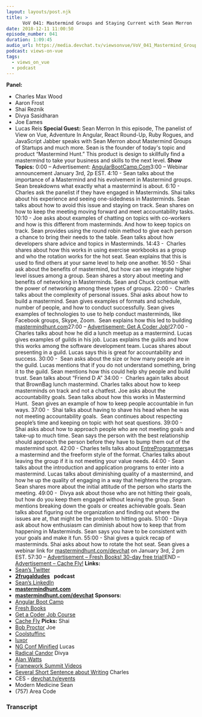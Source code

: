 ```yaml
---
layout: layouts/post.njk
title: >
      VoV 041: Mastermind Groups and Staying Current with Sean Merron
date: 2018-12-11 11:00:50
episode_number: 041
duration: 1:09:45
audio_url: https://media.devchat.tv/viewsonvue/VoV_041_Mastermind_Groups_and_Staying_Current_with_Sean_Merron.mp3
podcast: views-on-vue
tags: 
  - views_on_vue
  - podcast
---
```


 **Panel:** 
- Charles Max Wood
- Aaron Frost
- Shai Reznik
- Divya Sasidharan
- Joe Eames
- Lucas Reis
**Special Guest:** Sean Merron In this episode, The panelist of View on Vue, Adventure In Angular, React Round-Up, Ruby Rogues, and JavaScript Jabber speaks with Sean Merron about Mastermind Groups of Startups and much more. Sean is the founder of today's topic and product “Mastermind Hunt.” This product is design to skillfully find a mastermind to take your business and skills to the next level. **Show Topics:** 0:00 – Advertisement: [AngularBootCamp.Com](https://angularbootcamp.com)3:00 – Webinar announcement January 3rd, 2p EST. 4:10 - Sean talks about the importance of a Mastermind and his evolvement in Mastermind groups. Sean breakdowns what exactly what a mastermind is about. 6:10 - Charles ask the panelist if they have engaged in Masterminds. Shai talks about his experience and seeing one-sidedness in Masterminds. Sean talks about how to avoid this issue and staying on track. Sean shares on how to keep the meeting moving forward and meet accountability tasks. 10:10 - Joe asks about examples of chatting on topics with co-workers and how is this different from masterminds. And how to keep topics on track. Sean provides using the round robin method to give each person a chance to bring their needs to the table. Sean talks about how developers share advice and topics in Masterminds. 14:43 -&nbsp; Charles shares about how this works in using exercise workbooks as a group and who the rotation works for the hot seat. Sean explains that this is used to find others at your same level to help one another. 16:50 - Shai ask about the benefits of mastermind, but how can we integrate higher level issues among a group. Sean shares a story about meeting and benefits of networking in Masterminds. Sean and Chuck continue with the power of networking among these types of groups. 22:00 -&nbsp; Charles talks about the complexity of personal issues. Shai asks about how to build a mastermind. Sean gives examples of formats and schedule, number of people, and how to conduct successfully. Sean gives examples of technologies to use to help conduct masterminds, like Facebook groups, Skype, Zoom.&nbsp; Sean explains how this led to building&nbsp; [mastermindhunt.com](http://mastermindhunt.com)27:00 – [Advertisement: Get A Coder Job!](https://devchat.tv/get-a-coder-job/)27:00 -&nbsp; Charles talks about how he did a lunch meetup as a mastermind. Lucas gives examples of guilds in his job. Lucas explains the guilds and how this works among the software development team. Lucas shares about presenting in a guild. Lucas says this is great for accountability and success. 30:00 -&nbsp; Sean asks about the size or how many people are in the guild. Lucas mentions that if you do not understand something, bring it to the guild. Sean mentions how this could help shy people and build trust. Sean talks about “Friend D A” 34:00 -&nbsp; Charles again talks about that BrownBag lunch mastermind. Charles talks about how to keep masterminds on track and not a chatfest. Joe asks about the accountability goals. Sean talks about how this works in Mastermind Hunt.&nbsp; Sean gives an example of how to keep people accountable in fun ways. 37:00 -&nbsp; Shai talks about having to shave his head when he was not meeting accountability goals.&nbsp; Sean continues about respecting people’s time and keeping on topic with hot seat questions. 39:00 -&nbsp; Shai asks about how to approach people who are not meeting goals and take-up to much time. Sean says the person with the best relationship should approach the person before they have to bump them out of the mastermind spot. 42:00 - Charles tells talks about [EntreProgrammers](http://entreprogrammers.com)as a mastermind and the freeform style of the format. Charles talks about leaving the group if it is not meeting your value needs. 44:00 - Sean talks about the introduction and application programs to enter into a mastermind. Lucas talks about diminishing quality of a mastermind, and how he up the quality of engaging in a way that heightens the program. Sean shares more about the initial attitude of the person who starts the meeting. 49:00 -&nbsp; Divya ask about those who are not hitting their goals, but how do you keep them engaged without leaving the group. Sean mentions breaking down the goals or creates achievable goals. Sean talks about figuring out the organization and finding out where the issues are at, that might be the problem to hitting goals. 51:00 - Divya ask about how enthusiasm can diminish about how to keep that from happening in Masterminds. Sean says you have to be consistent with your goals and make it fun. 55:00 - Shai gives a quick recap of masterminds. Shai asks about how to rotate the hot seat. Sean gives a webinar link for [mastermindhunt.com/devchat](http://mastermindhunt.com/devchat) on January 3rd, 2 pm EST. 57:30 – [Advertisement – Fresh Books! 30-day free trial!](https://www.freshbooks.com)END – [Advertisement – Cache Fly!](https://www.cachefly.com) **Links:**
- [Sean’s Twitter](https://twitter.com/seanmerron?lang=en)
- [**2frugaldudes**](https://2frugaldudes.com/author/sean/) **&nbsp; podcast**
- [Sean’s LinkedIn](https://www.linkedin.com/in/sean-merron-6396411a/)
- [**mastermindhunt.com**](http://mastermindhunt.com)
- [**mastermindhunt.com/devchat**](http://mastermindhunt.com/devchat)
**Sponsors:**
- [Angular Boot Camp](https://angularbootcamp.com/)
- [Fresh Books](https://www.digitalocean.com/)
- [Get a Coder Job Course](https://devchat.tv/get-a-coder-job/)
- [Cache Fly](https://www.cachefly.com)
**Picks:** Shai
- [Bob Proctor](http://www.proctorgallagherinstitute.com/create-positive-momentum)
Joe
- [Coolstuffinc](https://www.coolstuffinc.com)
- [luxor](https://www.amazon.com/Board-Game-Luxor/dp/B07D45SYHT)
- [NG Conf Minified](https://www.youtube.com/watch?v=lK12I5E0HAY&t=4s)
Lucas
- [Radical Candor](https://www.radicalcandor.com)
Divya
- [Alan Watts](http://www.alanwatts.com)
- [Framework Summit Videos](https://www.youtube.com/channel/UCUTZdTjqY9ypGfpYWvSHC2w)
- [Several Short Sentence about Writing](https://www.amazon.com/Several-Short-Sentences-About-Writing/dp/0307279413)
Charles
- CES - [devchat.tv/events](http://devchat.tv/events)
- Modern Medicine
Sean
- (757) Area Code


### Transcript


